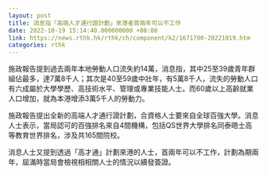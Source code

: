 ```yaml
---
layout: post
title: 消息指「高端人才通行證計劃」來港者首兩年可以不工作
date: 2022-10-19 15:14:40.000000000 +08:00
link: https://news.rthk.hk/rthk/ch/component/k2/1671700-20221019.htm
categories: rthk
---
```


施政報告提到過去兩年本地勞動人口流失約14萬，消息指，其中25至39歲青年群組佔最多，達7萬8千人；其次是40至59歲中壯年，有5萬8千人，流失的勞動人口有六成屬於大學學歷、高技術水平、管理或專業技能人士。而60歲以上高齡就業人口增加，就為本港增添3萬5千人的勞動力。

施政報告提出全新的高端人才通行證計劃，合資格人士要來自全球百強大學。消息人士表示，當局認可的百強排名來自4間機構，包括QS世界大學排名同泰晤士高等教育世界排名，涉及共165間院校。

消息人士又提到透過「高才通」計劃來港的人士，首兩年可以不工作，計劃為期兩年，屆滿時當局會檢視相相關人士的情況以續發簽證。
